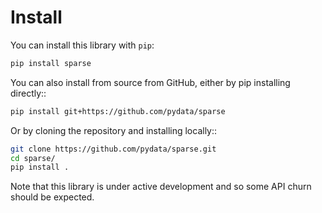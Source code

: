 # Install

You can install this library with ``pip``:

```bash
pip install sparse
```

You can also install from source from GitHub, either by pip installing
directly::
```bash
pip install git+https://github.com/pydata/sparse
```
Or by cloning the repository and installing locally::
```bash
git clone https://github.com/pydata/sparse.git
cd sparse/
pip install .
```
Note that this library is under active development and so some API churn should
be expected.
